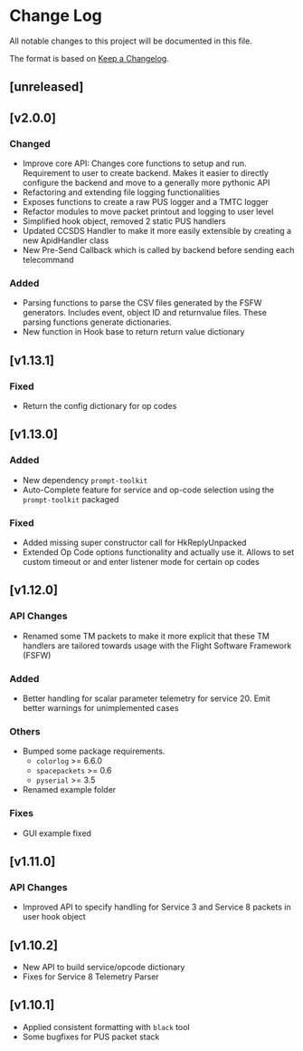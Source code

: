 Change Log
=======

All notable changes to this project will be documented in this file.

The format is based on [Keep a Changelog](http://keepachangelog.com/).

## [unreleased]

## [v2.0.0]

### Changed

- Improve core API: Changes core functions to setup and run. Requirement to user to create backend.
  Makes it easier to directly configure the backend and move to a generally more pythonic API
- Refactoring and extending file logging functionalities
- Exposes functions to create a raw PUS logger and a TMTC logger
- Refactor modules to move packet printout and logging to user level
- Simplified hook object, removed 2 static PUS handlers
- Updated CCSDS Handler to make it more easily extensible by creating a new ApidHandler class
- New Pre-Send Callback which is called by backend before sending each telecommand

### Added

- Parsing functions to parse the CSV files generated by the FSFW generators.
  Includes event, object ID and returnvalue files. These parsing functions
  generate dictionaries.
- New function in Hook base to return return value dictionary

## [v1.13.1]

### Fixed

- Return the config dictionary for op codes

## [v1.13.0]

### Added

- New dependency `prompt-toolkit`
- Auto-Complete feature for service and op-code selection using the `prompt-toolkit`
  packaged

### Fixed

- Added missing super constructor call for HkReplyUnpacked
- Extended Op Code options functionality and actually use it. Allows to set custom timeout
  or and enter listener mode for certain op codes

## [v1.12.0]

### API Changes

- Renamed some TM packets to make it more explicit that these TM handlers are tailored
  towards usage with the Flight Software Framework (FSFW)

### Added

- Better handling for scalar parameter telemetry for service 20. Emit better warnings for
  unimplemented cases

### Others

- Bumped some package requirements.
  - `colorlog` >= 6.6.0
  - `spacepackets` >= 0.6
  - `pyserial` >= 3.5
- Renamed example folder

### Fixes

- GUI example fixed

## [v1.11.0]

### API Changes

- Improved API to specify handling for Service 3 and Service 8 packets in user hook object

## [v1.10.2]

- New API to build service/opcode dictionary
- Fixes for Service 8 Telemetry Parser

## [v1.10.1]

- Applied consistent formatting with `black` tool
- Some bugfixes for PUS packet stack
